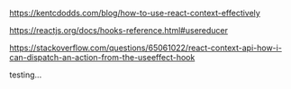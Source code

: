 https://kentcdodds.com/blog/how-to-use-react-context-effectively

https://reactjs.org/docs/hooks-reference.html#usereducer

https://stackoverflow.com/questions/65061022/react-context-api-how-i-can-dispatch-an-action-from-the-useeffect-hook

testing...